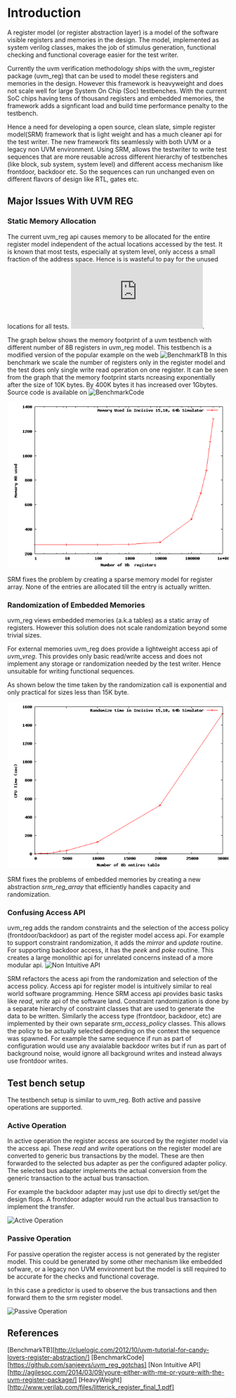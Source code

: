 # Introduction 
A register model (or register abstraction layer) is a model of the software visible registers and memories in the design. The model, implemented as system verilog classes, makes the job of stimulus generation, functional checking and functional coverage easier for the test writer. 

Currently the uvm verification methodology ships with the uvm_register package (uvm_reg) that can be used to model these registers and memories in the design. However this framework is heavyweight and does not scale well for large System On Chip (Soc) testbenches. With the current SoC chips having tens of thousand registers and embedded memories, the framework adds a signficant load and build time performance penalty to the testbench. 

Hence a need for developing a open source, clean slate, simple register model(SRM) framework that is light weight and has a much cleaner api for the test writer. The new framework fits seamlessly with both UVM or a legacy non UVM environment. Using SRM, allows the testwriter to write test sequences that are more reusable across different hierarchy of testbenches (like block, sub system, system level) and different access mechanism like frontdoor, backdoor etc. So the sequences can run unchanged even on different flavors of design like RTL, gates etc.

## Major Issues With UVM REG

### Static Memory Allocation
The current uvm_reg api causes memory to be allocated for the entire register model independent of the actual locations accessed by the test. It is known that most tests, especially at system level, only access a small fraction of the address space. Hence is is wasteful to pay for the unused locations for all tests.
![HeavyWeight](http://www.verilab.com/files/litterick_register_final_1.pdf).

The graph below shows the memory footprint of a uvm testbench with different number of 8B registers in uvm_reg model. This testbench is a modified version of the popular example on the web ![BenchmarkTB](http://cluelogic.com/2012/10/uvm-tutorial-for-candy-lovers-register-abstraction/) In this benchmark we scale the number of registers only in the register model and the test does only single write read operation on one register. It can be seen from the graph that the memory footprint starts ncreasing exponentially after the size of 10K bytes. By 400K bytes it has increased over 1Gbytes. Source code is available on ![BenchmarkCode](https://github.com/sanjeevs/uvm_reg_gotchas)

![Memory Profiling](docs/images/tutorial_9.png)


SRM fixes the problem by creating a sparse memory model for register array. None of the entries are allocated till the entry is actually written. 

### Randomization of Embedded Memories
uvm_reg views embedded memories (a.k.a tables) as a static array of registers. However this solution does not scale randomization beyond some trivial sizes.

For external memories uvm_reg does provide a lightweight access api of *uvm_vreg*. This provides only basic read/write access and does not implement any storage or randomization needed by the test writer. Hence unsuitable for writing functional sequences. 

As shown below the time taken by the randomization call is exponential and only practical for sizes less than 15K byte.


![Randomization Timing](docs/images/test_randomize.png)



SRM fixes the problems of embedded memories by creating a new abstraction *srm_reg_array* that efficiently handles capacity and randomization.

### Confusing Access API
uvm_reg adds the random constraints and the selection of the access policy (frontdoor/backdoor) as part of the register model access api. For example to support constraint randomization, it adds the *mirror* and *update* routine. For supporting backdoor access, it has the *peek* and *poke* routine. This creates a large monolithic api for unrelated concerns instead of a more modular api.  ![Non Intuitive API](http://agilesoc.com/2014/03/09/youre-either-with-me-or-youre-with-the-uvm-register-package/)

SRM refactors the acess api from the randomization and selection of the access policy. Access api for  register model is intuitively similar to real world software programming. Hence SRM access api provides basic tasks like *read*, *write* api of the software land. Constraint randomization is done by a separate hierarchy of constraint classes that are used to generate the data to be written. Similarly the access type (frontdoor, backdoor, etc) are implemented by their own separate *srm_access_policy* classes. This allows the policy to be actually selected depending on the context the sequence was spawned. For example the same sequence if run as part of configuration would use any avaialable backdoor writes but if run as part of background noise, would ignore all background writes and instead always use frontdoor writes.


## Test bench setup
The testbench setup is similar to uvm_reg. Both active and passive operations are supported. 

### Active Operation
In active operation the register access are sourced by the register model via the access api. These *read* and *write* operations on the register model are converted to generic bus transactions by the model. These are then forwarded to the selected bus adapter as per the configured adapter policy. The selected bus adapter implements the actual conversion from the generic transaction to the actual bus transaction. 

For example the backdoor adapter may just use dpi to directly set/get the design flops. A frontdoor adapter would run the actual bus transaction to implement the transfer.

![Active Operation](docs/images/srm_reg_active.png)


### Passive Operation
For passive operation the register access is not generated by the register model. This could be generated by some other mechanism like embedded sofware, or a legacy non UVM environment but the model is still required to be accurate for the checks and functional coverage.

In this case a predictor is used to observe the bus transactions and then forward them to the srm register model.

![Passive Operation](docs/images/srm_reg_passive.png)


## References
[BenchmarkTB][http://cluelogic.com/2012/10/uvm-tutorial-for-candy-lovers-register-abstraction/]
[BenchmarkCode][https://github.com/sanjeevs/uvm_reg_gotchas]
[Non Intuitive API][http://agilesoc.com/2014/03/09/youre-either-with-me-or-youre-with-the-uvm-register-package/]
[HeavyWeight][http://www.verilab.com/files/litterick_register_final_1.pdf]
